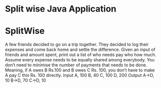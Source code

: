 # Split wise Java Application 
# SplitWise
A few friends decided to go on a trip together. They decided to log
their expenses and come back home and settle the difference.
Given an input of friends and amount spent, print out a list of who
needs pay who how much.
Assume every expense needs to be equally shared among
everybody.
You don’t need to minimise the number of payments that needs
to be done. Meaning, if A owes B Rs.100 and B owes C Rs. 100,
you don’t have to make A pay C this Rs. 100 directly.
Input
A, 100
B, 40
C, 100
D, 200
Output
A->D, 10
B->D, 70
C->D, 10
